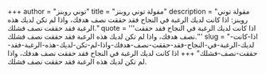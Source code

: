 +++
author = "توني روبنز"
title = "مقولة توني روبنز"
description = "مقولة توني روبنز: اذا كانت لديك الرغبة في النجاح فقد حققت نصف هدفك، واذا لم تكن لديك هذه الرغبة فقد حققت نصف فشلك."
quote = '''اذا كانت لديك الرغبة في النجاح فقد حققت نصف هدفك، واذا لم تكن لديك هذه الرغبة فقد حققت نصف فشلك.''' 
slug = "اذا-كانت-لديك-الرغبة-في-النجاح-فقد-حققت-نصف-هدفك-واذا-لم-تكن-لديك-هذه-الرغبة-فقد-حققت-نصف-فشلك"
+++
اذا كانت لديك الرغبة في النجاح فقد حققت نصف هدفك، واذا لم تكن لديك هذه الرغبة فقد حققت نصف فشلك.

